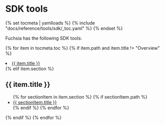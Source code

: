 # SDK tools

{% set tocmeta | yamlloads %}
{% include "docs/reference/tools/sdk/_toc.yaml" %}
{% endset %}

Fuchsia has the following SDK tools:

{% for item in tocmeta.toc %}
  {% if item.path and item.title != "Overview" %}
    <li><a href="{{ item.path }}">{{ item.title }}</a></li>
  {% elif item.section %}
      <h2>{{ item.title }}</h2>
        <ul>
    {% for sectionItem in item.section %}
        {% if sectionItem.path %}
          <li><a href="{{ sectionItem.path }}">{{ sectionItem.title }}</a></li>
        {% endif %}
    {% endfor %}
        </ul>
  {% endif %}
{% endfor %}
